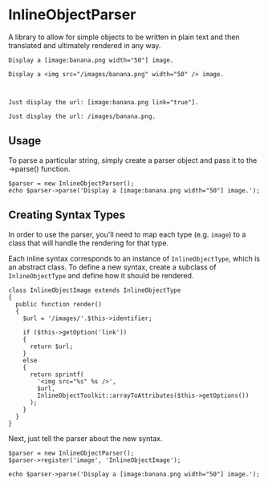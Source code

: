 InlineObjectParser
==================

A library to allow for simple objects to be written in plain text and then
translated and ultimately rendered in any way.

    Display a [image:banana.png width="50"] image.
    
    Display a <img src="/images/banana.png" width="50" /> image.



    Just display the url: [image:banana.png link="true"].
    
    Just display the url: /images/banana.png.

Usage
-----

To parse a particular string, simply create a parser object and pass it
to the ->parse() function.

    $parser = new InlineObjectParser();
    echo $parser->parse('Display a [image:banana.png width="50"] image.');

Creating Syntax Types
---------------------

In order to use the parser, you'll need to map each type (e.g. `image`) to
a class that will handle the rendering for that type.

Each inline syntax corresponds to an instance of `InlineObjectType`, which is
an abstract class. To define a new syntax, create a subclass of
`InlineObjectType` and define how it should be rendered.

    class InlineObjectImage extends InlineObjectType
    {
      public function render()
      {
        $url = '/images/'.$this->identifier;
        
        if ($this->getOption('link'))
        {
          return $url;
        }
        else
        {
          return sprintf(
            '<img src="%s" %s />',
            $url,
            InlineObjectToolkit::arrayToAttributes($this->getOptions())
          );
        }
      }
    }

Next, just tell the parser about the new syntax.

    $parser = new InlineObjectParser();
    $parser->register('image', 'InlineObjectImage');
    
    echo $parser->parse('Display a [image:banana.png width="50"] image.');